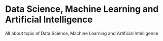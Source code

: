 # Data Science, Machine Learning and Artificial Intelligence

All about topic of Data Science, Machine Learning and Artificial Intelligence